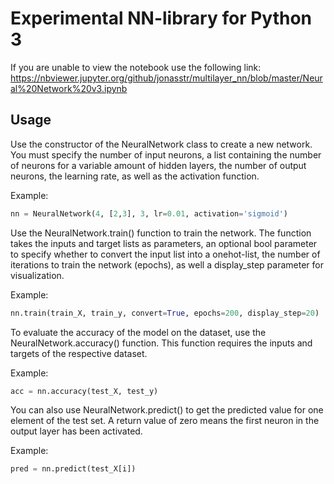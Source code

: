 # Experimental NN-library for Python 3

If you are unable to view the notebook use the following link:  
https://nbviewer.jupyter.org/github/jonasstr/multilayer_nn/blob/master/Neural%20Network%20v3.ipynb

## Usage
Use the constructor of the NeuralNetwork class to create a new network.
You must specify the number of input neurons, a list containing the number of neurons for a variable amount of hidden layers, the number of output neurons, the learning rate, as well as the activation function.

Example:
```python
nn = NeuralNetwork(4, [2,3], 3, lr=0.01, activation='sigmoid')
```

Use the NeuralNetwork.train() function to train the network.
The function takes the inputs and target lists as parameters, an optional bool parameter to specify whether to convert the input list into a onehot-list, the number of iterations to train the network (epochs), as well a display_step parameter for visualization.

Example:
```python
nn.train(train_X, train_y, convert=True, epochs=200, display_step=20)
```

To evaluate the accuracy of the model on the dataset, use the NeuralNetwork.accuracy() function. This function requires the inputs and targets of the respective dataset.

Example:
```python
acc = nn.accuracy(test_X, test_y)
```

You can also use NeuralNetwork.predict() to get the predicted value for one element of the test set. A return value of zero means the first neuron in the output layer has been activated.

Example:
```python
pred = nn.predict(test_X[i])
```
